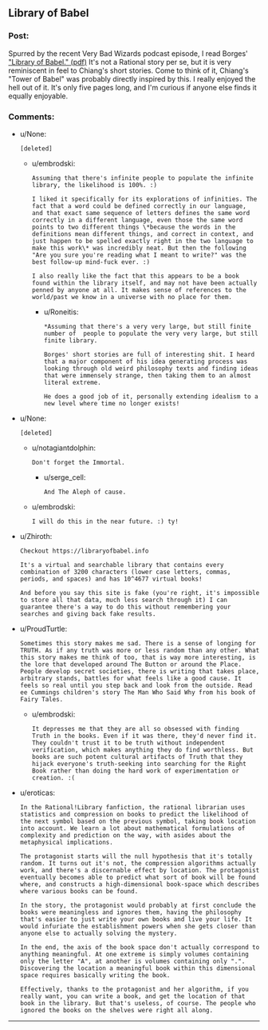 ## Library of Babel

### Post:

Spurred by the recent Very Bad Wizards podcast episode, I read Borges' ["Library of Babel." (pdf)](https://libraryofbabel.info/Borges/libraryofbabel.pdf) It's not a Rational story per se, but it is very reminiscent in feel to Chiang's short stories. Come to think of it, Chiang's "Tower of Babel" was probably directly inspired by this. I really enjoyed the hell out of it. It's only five pages long, and I'm curious if anyone else finds it equally enjoyable.

### Comments:

- u/None:
  ```
  [deleted]
  ```

  - u/embrodski:
    ```
    Assuming that there's infinite people to populate the infinite library, the likelihood is 100%. :)

    I liked it specifically for its explorations of infinities. The fact that a word could be defined correctly in our language, and that exact same sequence of letters defines the same word correctly in a different language, even those the same word points to two different things \*because the words in the definitions mean different things, and correct in context, and just happen to be spelled exactly right in the two language to make this work\* was incredibly neat. But then the following "Are you sure you're reading what I meant to write?" was the best follow-up mind-fuck ever. :)

    I also really like the fact that this appears to be a book found within the library itself, and may not have been actually penned by anyone at all. It makes sense of references to the world/past we know in a universe with no place for them.
    ```

    - u/Roneitis:
      ```
      *Assuming that there's a very very large, but still finite number of  people to populate the very very large, but still finite library.

      Borges' short stories are full of interesting shit. I heard that a major component of his idea generating process was looking through old weird philosophy texts and finding ideas that were immensely strange, then taking them to an almost literal extreme.

      He does a good job of it, personally extending idealism to a new level where time no longer exists!
      ```

- u/None:
  ```
  [deleted]
  ```

  - u/notagiantdolphin:
    ```
    Don't forget the Immortal.
    ```

    - u/serge_cell:
      ```
      And The Aleph of cause.
      ```

  - u/embrodski:
    ```
    I will do this in the near future. :) ty!
    ```

- u/Zhiroth:
  ```
  Checkout https://libraryofbabel.info

  It's a virtual and searchable library that contains every combination of 3200 characters (lower case letters, commas, periods, and spaces) and has 10^4677 virtual books!

  And before you say this site is fake (you're right, it's impossible to store all that data, much less search through it) I can guarantee there's a way to do this without remembering your searches and giving back fake results.
  ```

- u/ProudTurtle:
  ```
  Sometimes this story makes me sad. There is a sense of longing for TRUTH. As if any truth was more or less random than any other. What this story makes me think of too, that is way more interesting, is the lore that developed around The Button or around the Place. People develop secret societies, there is writing that takes place, arbitrary stands, battles for what feels like a good cause. It feels so real until you step back and look from the outside. Read ee Cummings children's story The Man Who Said Why from his book of Fairy Tales.
  ```

  - u/embrodski:
    ```
    It depresses me that they are all so obsessed with finding Truth in the books. Even if it was there, they'd never find it. They couldn't trust it to be truth without independent verification, which makes anything they do find worthless. But books are such potent cultural artifacts of Truth that they hijack everyone's truth-seeking into searching for the Right Book rather than doing the hard work of experimentation or creation. :(
    ```

- u/eroticas:
  ```
  In the Rational!Library fanfiction, the rational librarian uses  statistics and compression on books to predict the likelihood of the next symbol based on the previous symbol, taking book location into account. We learn a lot about mathematical formulations of complexity and prediction on the way, with asides about the metaphysical implications.

  The protagonist starts will the null hypothesis that it's totally random. It turns out it's not, the compression algorithms actually work, and there's a discernable effect by location. The protagonist eventually becomes able to predict what sort of book will be found where, and constructs a high-dimensional book-space which describes where various books can be found.

  In the story, the protagonist would probably at first conclude the books were meaningless and ignores them, having the philosophy that's easier to just write your own books and live your life. It would infuriate the establishment powers when she gets closer than anyone else to actually solving the mystery.

  In the end, the axis of the book space don't actually correspond to anything meaningful. At one extreme is simply volumes containing only the letter "A", at another is volumes containing only ".". Discovering the location a meaningful book within this dimensional space requires basically writing the book. 

  Effectively, thanks to the protagonist and her algorithm, if you really want, you can write a book, and get the location of that book in the library. But that's useless, of course. The people who ignored the books on the shelves were right all along.
  ```

---


